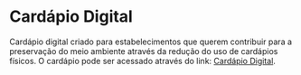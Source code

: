 # Cardápio Digital

Cardápio digital criado para estabelecimentos que querem contribuir para a preservação do meio ambiente através da redução do uso de cardápios físicos. O cardápio pode ser acessado através do link: [Cardápio Digital](#).
